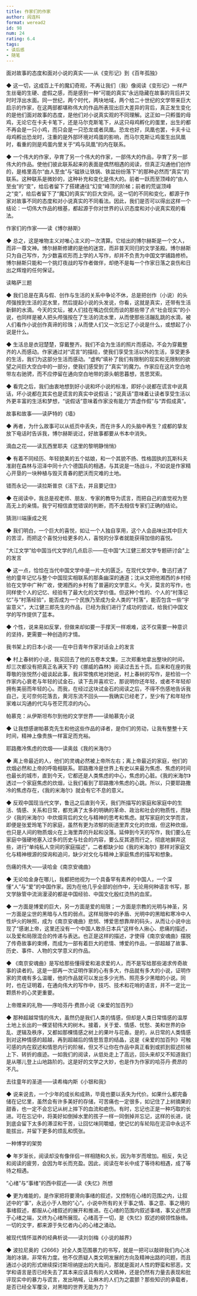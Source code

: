 ```yaml
---
title: 作家们的作家
author: 阎连科
format: weread2
id: 98
num: 24
rating: 6.4
tags:
- 读后感
- 随笔
---
```


面对故事的态度和面对小说的真实——从《变形记》到《百年孤独》

◆ 这一切，这成百上千的魔幻奇观，不再让我们（我）像阅读《变形记》一样产生丝毫的生硬、虚假之感，而是感到一种“可能的真实”永远隐藏在故事的背后并又时时浮出水面。同一世纪，两个时代，两块地域，两个给二十世纪的文学带来巨大启示的作家，在这两部都堪称伟大的作品所表现出巨大差异的背后，真正发生变化的是他们面对故事的态度，是他们对小说真实观的不同理解。这正如一只孵蛋的母鸡，无论它在卡夫卡笔下，还是马尔克斯笔下，从这只母鸡孵化的蛋里，出生的都不再会是一只小鸡，而只会是一只恐龙或者凤凰。恐龙也好，凤凰也罢，卡夫卡让母鸡孵出恐龙时，注重的是外部环境对鸡蛋的影响，而马尔克斯让鸡蛋生出凤凰时，看重的则是鸡蛋内里关于“鸡与凤凰”的内在联系。

◆ 一个伟大的作家，孕育了另一个伟大的作家，一部伟大的作品，孕育了另一部伟大的作品。使他们彼此联系起来的表面是偶然相遇的阅读，但真正沟通他们创作的，是格里高尔“由人至虫”与“磁铁让铁锅、铁盆纷纷落下”的那种必然而“真实”的联系。这种联系是微妙的，这种补充和变化是伟大的。前者一跃而至顶峰的“由人至虫”的“变”，给后者留下了搭建通往“幻变”峰顶的阶梯；前者的荒诞顶峰之“变”，给后者留下了“魔幻的真实”的巨大空间。这一切的不同和变化，都源于作家对故事不同的态度和对小说真实的不同看法。因此，我们是否可以得出这样一个结论：一切伟大作品的根基，都起源于你对世界的认识态度和对小说真实观的看法。


作家们的作家——读《博尔赫斯》

◆ 总之，这是唯物主义对唯心主义的一次清算。它给出的博尔赫斯是一个文人，而非一尊文神。博尔赫斯修建的是他的迷宫，而非普天同归的文学圣殿。博尔赫斯只为自己写作，为少数喜欢形而上学的人写作，却并不负责为中国文学铺路修桥。博尔赫斯只能和一个挑灯夜战的写作者做伴，却绝不是每一个作家日落之哀伤和日出之辉煌的任何保证。


读略萨三题

◆ 我们总是在真与假、创作与生活的关系中争论不休，总是把创作（小说）的头颅强按到生活的泥水里，然后提起小说的头发说，你看，这就是真实，还带有生活新鲜的水滴。今天的文坛，被人们挂在嘴边侃侃而谈的那些带了点“社会现实”的小说，也同样是被人把头颅强按在了生活的流水里，从而使那些活蹦乱跳的水滴，被人们看作小说创作真谛的珍珠；从而使人们又一次忘记了小说是什么，或想起了小说是什么。

◆ 生活总是衣冠楚楚，穿戴整齐。我们不会为生活的照片而感动，不会为穿戴整齐的人而感动。作家通过对“谎言”的描绘，使我们享受生活以外的生活，享受更多的生活，我们为这部分生活而感动。“虚构”填补了我们有限制的现实和无限制的欲望之间巨大空白中的一部分，使我们感受到了“真实”的魔力。作家应在这片空白地带左右驰骋，而不应停留在通向空白地带的源头朝思暮想，苦思冥索。

◆ 看完之后，我们由衷地想到好小说和坏小说的标准，即好小说都在谎言中说真话，坏小说都在其实也是谎言的真实中说假话；“说真话”意味着让读者享受生活以外更丰富的生活和梦想，“说假话”意味着作家没有能力“弄虚作假”与“弄假成真”。


故事和故事——读萨特的《墙》

◆ 再者，为什么故事可以从纸页中丢失，而在许多人的头脑中再生？成都的挚友放下电话时告诉我，博尔赫斯说过，好故事都要从书本中消失。


滴血之花——读瓦西里耶夫《这里的黎明静悄悄》

◆ 有着不同经历、年轻貌美的五个姑娘，和一个其貌不扬、性格固执的瓦斯科夫准尉在森林与沼泽中同十六个德国兵的相遇，与其说是一场战斗，不如说是作家精心开垦的一块种植与毁灭青春的肥沃而灾难的土地。


错而永记——读拉斯普京《活下去，并且要记住》

◆ 在阅读中，我总是视老师、朋友、专家的教导为谎言，而把自己的直觉视为至高无上的亲情。我宁可相信直觉错误的判断，而不去相信专家们正确的结论。


猜测川端康成之死

◆ 我们明白，一个巨大的喜悦，如让一个人独自享用，这个人会品味出其中巨大的苦涩，而把这个喜悦分给更多的人，喜悦的分享者就能获得加倍的喜悦。


“大江文学”给中国当代文学的几点启示——在中国“大江健三郎文学专题研讨会”上的发言

◆ 这一点，恰恰在当代中国文学中是一片大的匮乏。在现代文学中，鲁迅打通了他的童年记忆与整个中国现实相联系的那条幽深的通道；沈从文把他湘西的乡村经验在文学中广种广收，使湘西的乡村有了普遍的文学意义。今天，莫言的写作，也同样使个人的记忆、经验有了最大化的文学价值。但这种个性的、个人的“村落记忆”与“村落经验”，能否成为一个民族乃至成为全人类的“村落”，能否包含一些“宇宙意义”，大江健三郎先生的作品，已经为我们进行了成功的尝试，给我们中国文学的写作提供了蓝本。

◆ 个性，说来易如反掌，但做来却如要一手撑天一样艰难，这不仅需要一种意识的坚持，更需要一种创造的才情。


我书架上的日本小说——在中日青年作家对话会上的发言

◆ 村上春树的小说，我买回去了他的五卷本文集，三次郑重地拿出整块的时间，却三次都没有把真正名满天下的《挪威的森林》阅读过去五十页。后来和在座的我尊敬的张悦然小姐谈起此事，我非常愧疚地对她说，村上春树的写作，是检验一个作家内心衰老与年轻的试金石，读下去并喜欢它，那说明你还年轻，或者不年轻却拥有美丽而年轻的心。而我，在经过这块试金石的阅读之后，不得不伤感地告诉我自己，无可奈何花落去，黄河东流不回头——我确实已经老了，至少有了和年轻作家难以沟通的代沟与苍茫荒凉的内心。


帕慕克：从伊斯坦布尔到他的文学世界——读帕慕克小说

◆ 让我想感谢帕慕克先生和他这些作品的译者，是你们的劳动，让我有整整十天时间，精神上像贵族一样富足而充裕。


耶路撒冷焦虑的炊烟——读奥兹《我的米海尔》

◆   离上帝最近的人，他们的灵魂必然被上帝所左右；离上帝最近的家庭，他们的炊烟必然和上帝的呼吸相联系。耶路撒冷是世界上有史以来最为焦虑、焦虑的时间也最长的城市，直到今天，它都还是人类焦虑的中心，焦虑的心脏。《我的米海尔》透过一个家庭焦虑的炊烟，让我们看到了耶路撒冷焦虑的心跳。所以，只要耶路撒冷的焦虑存在，《我的米海尔》就会有它不息的意义。

◆ 反观中国现当代文学，鲁迅之后直到今天，我们所描写的家庭和家庭中的生活、情感、关系和日常，都充满了太多的明确的革命、政治和社会的物质性，而缺少《我的米海尔》中炊烟背后的文化与精神的思考和焦虑。就写家庭的文学而言，即便是张爱玲笔下的家庭，虽然有更为浓郁的街道里弄文化的炊烟，但这种炊烟，也只是人间的物质烟火在上海里弄的升起和没落。延伸到今天的写作，我们要么在家庭中强硬地塞入过多的历史与社会的内容，要么反其道而行之，彻底地摒弃这些，进行“单纯私人空间的家庭描述”，二者都缺少如《我的米海尔》那样对家庭文化与精神根源的探询和追问，缺少对文化与精神上家庭焦虑的描写和想象。


伤痛的伟大——读哈金《南京安魂曲》

◆ 无论哈金身在哪儿，我都把他视为一个具备罕有素养的中国人，一个深懂“人”与“爱”的中国作家。因为在他几乎全部的创作中，无论用何种语言书写，那文学脉管中流淌漫浸的都是中国经验、中国文化殷红烫热的血浆。

◆ 一方面是博爱的巨大，另一方面是爱的局限；一方面是宗教的光明与神圣，另一方面是尘世的黑暗与人性的弱点。这样局限中的矛盾、光明中的黑暗和寒冷中人性炉火的映照，成为《南京安魂曲》悲悯、博爱思想靠岸的码头，从而让小说中出现了“感谢上帝，这里还没有一个中国人敢杀日本兵”这样令人揪心、悲痛的描述，以及爱和局限混合的传递与表达。也正是这样的描述，才使得《南京安魂曲》摆脱了传奇故事的束缚，而成为一部有着巨大的悲情、博爱的作品，一部超越了故事、历史、事件、人物的文学意义的作品。

◆ 《南京安魂曲》是写给那些懂得爱和渴求爱的人，而不是写给那些渴求传奇故事的读者的。这是一部再一次证明作家的心有多大，作品就有多大的小说，证明作家的灵魂有多么温暖，他的作品就可以发出多少光热、照亮多少黑暗的小说。同时，也在证明着，在通向伟大的写作中，技巧、技术和花哨的语言，并不一定比一颗质朴的心灵更重要。


上帝赠来的礼物——序哈芬丹·费昂小说《亲爱的加百列》

◆ 那种超越常情的伟大，虽然仍是我们人类的情感，但却是人类日常情感的温厚土地上长出的一棵坚韧伟大的树木。接着，关于爱、情感、忧愁、美和世界的杂乱、逻辑及秩序，又都如那棵情感之树上的果叶与花香。是的，从日常的人类情感到对这种情感的超越，再到超越后的情思哲意的结晶，这是《亲爱的加百列》可触可感的内在叙述和情思内行的阶梯，但又不让你在作品中真正看到或抓到叙述阶梯上下、转折的痕迹。一如我们的阅读，从低处走上了高远，回头来却又不知道我们是从哪儿登上山地路阶的。这是好的文学之大妙，也是作为作家的哈芬丹·费昂的不凡。


去往童年的圣道——读希梅内斯《小银和我》

◆ 说来说去，一个少年的成长和成熟，毕竟也要以丢失为代价。如果什么都完备储在记忆里，虽然会有许多美好的存储，可苦痛也一定很多，如记住了上树摘果的甜香，也一定不会忘记从树上摔下的血流和疤伤。有时，忘记也正是一种巧取的长进。可在忘记中，将美好如倒掉水里的孩子一样一同倒掉并忘记，这样的长进，说到底会留下太多的滞涩和干苦，让回忆味同嚼蜡，使记忆的车轮陷在泥沼中永远不能拔出，并留下更多的烦乱和慌张。


一种博学的架势

◆ 年岁渐长，阅读却没有像伴侣一样相随和久长，因为年岁而增加。相反，失记和阅读的疲劳，会因为年长而充盈。因此，阅读在年长中成了等待和相遇，成了等待之相遇。


“心绪”与“事绪”的西中叙述——读《失忆》所想

◆ 更为难能的，是作家把将要滑向事绪的叙述，又控制在心绪的范围之内，让叙述中的“事”，永远小于人物的“心”。小说中所有的关于事之情、事之意、事之境的事绪叙述，都服从心绪叙述的展开和推进。在心绪的范围内叙述事绪，事又必然源于心绪之端，又终为心绪所展现。心绪高于一切，是《失忆》叙述的纲领性脉络。一切的文字，都来源于失忆者内心的心绪之涌动。


被现代情怀滋养的经典析说——读刘剑梅《小说的越界》

◆ 波拉尼奥的《2666》对全人类范围暴力的书写，就是一把可以敲碎我们内心冰海的冰镐，非常有力度。他不仅质疑人类文明发展的方向及精神出路的问题，而且通过小说的形式继续探讨斯坦纳提出的大哉问，那就是面对人性的野蛮和邪恶，文学和语言是否已经失去了其本来应该具有的人文精神，还是仍然有力量去表现和批评现实中的暴力与谎言，发出呐喊，让麻木的人们为之震颤？那些知识的承载者，是否已经全军覆没，对黑暗的世界无能为力？
